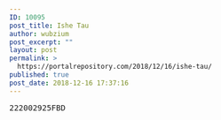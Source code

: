 ```yaml
---
ID: 10095
post_title: Ishe Tau
author: wubzium
post_excerpt: ""
layout: post
permalink: >
  https://portalrepository.com/2018/12/16/ishe-tau/
published: true
post_date: 2018-12-16 17:37:16
---
```

<pre>222002925FBD</pre>